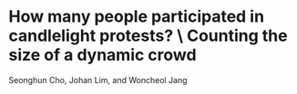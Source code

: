# How many people participated in candlelight protests? \\ Counting the size of a dynamic crowd
Seonghun Cho, Johan Lim, and Woncheol Jang
